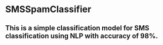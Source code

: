 # SMSSpamClassifier
## This is a simple classification model for SMS classification using NLP with accuracy of 98%.